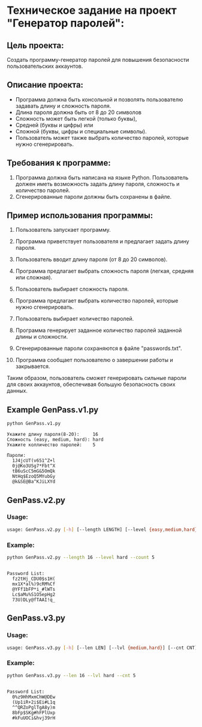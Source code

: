 # Техническое задание на проект "Генератор паролей":

## Цель проекта:
Создать программу-генератор паролей для повышения безопасности пользовательских аккаунтов.

## Описание проекта:
* Программа должна быть консольной и позволять пользователю задавать длину и сложность пароля.
* Длина пароля должна быть от 8 до 20 символов
* Cложность может быть легкой (только буквы), 
* Cредней (буквы и цифры) или 
* Cложной (буквы, цифры и специальные символы). 
* Пользователь может также выбрать количество паролей, которые нужно сгенерировать.

## Требования к программе:
1. Программа должна быть написана на языке Python.
Пользователь должен иметь возможность задать длину пароля, сложность и количество паролей.
2. Сгенерированные пароли должны быть сохранены в файле.

## Пример использования программы:
1. Пользователь запускает программу.
2. Программа приветствует пользователя и предлагает задать длину пароля.
3. Пользователь вводит длину пароля (от 8 до 20 символов).
4. Программа предлагает выбрать сложность пароля (легкая, средняя или сложная).
5. Пользователь выбирает сложность пароля.
6. Программа предлагает выбрать количество паролей, которые нужно сгенерировать.
7. Пользователь выбирает количество паролей.

8. Программа генерирует заданное количество паролей заданной длины и сложности.
9. Сгенерированные пароли сохраняются в файле "passwords.txt".
10. Программа сообщает пользователю о завершении работы и закрывается.

Таким образом, пользователь сможет генерировать сильные пароли для своих аккаунтов, обеспечивая большую безопасность своих данных.

## Example GenPass.v1.py
```sh
python GenPass.v1.py
```
```
Укажите длину пароля(8-20):     16
Cложность (easy, medium, hard): hard
Укажите колличество паролей:    5

Пароли:
  1J4jcUT(v651^Z+l
  0j@Ko3USg7*Fbt^X
  tB6uScC5mG&5OmQk
  NtHq$EzoQ5MYubGy
  @k&SE@Ba^KJiLXYd
```

## GenPass.v2.py

### Usage:
```sh
usage: GenPass.v2.py [-h] [--length LENGTH] [--level {easy,medium,hard}] [--count COUNT]
```

### Example:
```sh
python GenPass.v2.py --length 16 --level hard --count 5
```
```

Password List:
  fz2tHj_CDU0$s1H(
  mx1X*al%)9cRM%Cf
  @YFf1bFP*i_#lWTs
  Lc$aMu%S1O5epHg2
  73U)DLy@fTAAI!q_

```

## GenPass.v3.py

### Usage:
```sh
usage: GenPass.v3.py [-h] [--len LEN] [--lvl {medium,hard}] [--cnt CNT]
```

### Example:
```sh
python GenPass.v3.py --len 16 --lvl hard --cnt 5
```
```

Password List:
  0%z9HhMxmChW@DEw
  (Up1iR+2i$Ei#L1q
  ^^QRZoPglTgA8y)m
  8bFp$SKg#hFPlUxp
  #kFuUOCi&hvj39rH

```

